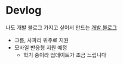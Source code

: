 # Devlog

나도 개발 블로그 가지고 싶어서 만드는 [개발 블로그](https://shellboylog.com/)

- 크롬, 사파리 위주로 지원
- 모바일 반응형 지원 예정
  - 학기 중이라 업데이트가 조금 느립니다
